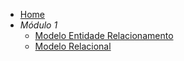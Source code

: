 - [Home](README.md)
- _Módulo 1_
  - [Modelo Entidade Relacionamento](MER.md)
  - [Modelo Relacional](ModeloRelacional.md)
